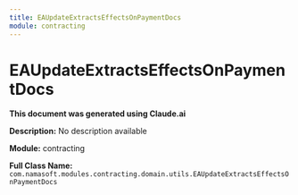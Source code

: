 ```yaml
---
title: EAUpdateExtractsEffectsOnPaymentDocs
module: contracting
---
```



<div class='entity-flows'>

# EAUpdateExtractsEffectsOnPaymentDocs

**This document was generated using Claude.ai**

**Description:** No description available

**Module:** contracting

**Full Class Name:** `com.namasoft.modules.contracting.domain.utils.EAUpdateExtractsEffectsOnPaymentDocs`


</div>

